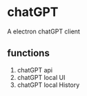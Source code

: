 # chatGPT
A electron chatGPT client 

## functions
1. chatGPT api
2. chatGPT local UI
3. chatGPT local History
